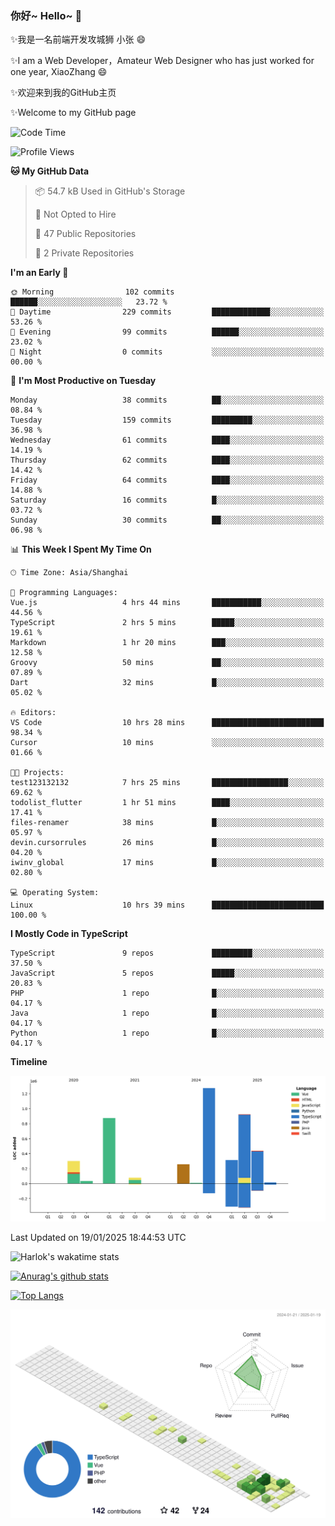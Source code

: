 ### 你好~ Hello~ 👋

✨我是一名前端开发攻城狮 小张 😄

✨I am a Web Developer，Amateur Web Designer who has just worked for one year, XiaoZhang 😄

✨欢迎来到我的GitHub主页

✨Welcome to my GitHub page
<!--
**7148505/7148505** is a ✨ _special_ ✨ repository because its `README.md` (this file) appears on your GitHub profile.

Here are some ideas to get you started:

- 🔭 I’m currently working on ...
- 🌱 I’m currently learning ...
- 👯 I’m looking to collaborate on ...
- 🤔 I’m looking for help with ...
- 💬 Ask me about ...
- 📫 How to reach me: ...
- 😄 Pronouns: ...
- ⚡ Fun fact: ...
-->

<!--START_SECTION:waka-->
![Code Time](http://img.shields.io/badge/Code%20Time-2%2C614%20hrs%2014%20mins-blue)

![Profile Views](http://img.shields.io/badge/Profile%20Views-3-blue)

**🐱 My GitHub Data** 

> 📦 54.7 kB Used in GitHub's Storage 
 > 
> 🚫 Not Opted to Hire
 > 
> 📜 47 Public Repositories 
 > 
> 🔑 2 Private Repositories 
 > 
**I'm an Early 🐤** 

```text
🌞 Morning                102 commits         ██████░░░░░░░░░░░░░░░░░░░   23.72 % 
🌆 Daytime                229 commits         █████████████░░░░░░░░░░░░   53.26 % 
🌃 Evening                99 commits          ██████░░░░░░░░░░░░░░░░░░░   23.02 % 
🌙 Night                  0 commits           ░░░░░░░░░░░░░░░░░░░░░░░░░   00.00 % 
```
📅 **I'm Most Productive on Tuesday** 

```text
Monday                   38 commits          ██░░░░░░░░░░░░░░░░░░░░░░░   08.84 % 
Tuesday                  159 commits         █████████░░░░░░░░░░░░░░░░   36.98 % 
Wednesday                61 commits          ████░░░░░░░░░░░░░░░░░░░░░   14.19 % 
Thursday                 62 commits          ████░░░░░░░░░░░░░░░░░░░░░   14.42 % 
Friday                   64 commits          ████░░░░░░░░░░░░░░░░░░░░░   14.88 % 
Saturday                 16 commits          █░░░░░░░░░░░░░░░░░░░░░░░░   03.72 % 
Sunday                   30 commits          ██░░░░░░░░░░░░░░░░░░░░░░░   06.98 % 
```


📊 **This Week I Spent My Time On** 

```text
🕑︎ Time Zone: Asia/Shanghai

💬 Programming Languages: 
Vue.js                   4 hrs 44 mins       ███████████░░░░░░░░░░░░░░   44.56 % 
TypeScript               2 hrs 5 mins        █████░░░░░░░░░░░░░░░░░░░░   19.61 % 
Markdown                 1 hr 20 mins        ███░░░░░░░░░░░░░░░░░░░░░░   12.58 % 
Groovy                   50 mins             ██░░░░░░░░░░░░░░░░░░░░░░░   07.89 % 
Dart                     32 mins             █░░░░░░░░░░░░░░░░░░░░░░░░   05.02 % 

🔥 Editors: 
VS Code                  10 hrs 28 mins      █████████████████████████   98.34 % 
Cursor                   10 mins             ░░░░░░░░░░░░░░░░░░░░░░░░░   01.66 % 

🐱‍💻 Projects: 
test123132132            7 hrs 25 mins       █████████████████░░░░░░░░   69.62 % 
todolist_flutter         1 hr 51 mins        ████░░░░░░░░░░░░░░░░░░░░░   17.41 % 
files-renamer            38 mins             █░░░░░░░░░░░░░░░░░░░░░░░░   05.97 % 
devin.cursorrules        26 mins             █░░░░░░░░░░░░░░░░░░░░░░░░   04.20 % 
iwinv_global             17 mins             █░░░░░░░░░░░░░░░░░░░░░░░░   02.80 % 

💻 Operating System: 
Linux                    10 hrs 39 mins      █████████████████████████   100.00 % 
```

**I Mostly Code in TypeScript** 

```text
TypeScript               9 repos             █████████░░░░░░░░░░░░░░░░   37.50 % 
JavaScript               5 repos             █████░░░░░░░░░░░░░░░░░░░░   20.83 % 
PHP                      1 repo              █░░░░░░░░░░░░░░░░░░░░░░░░   04.17 % 
Java                     1 repo              █░░░░░░░░░░░░░░░░░░░░░░░░   04.17 % 
Python                   1 repo              █░░░░░░░░░░░░░░░░░░░░░░░░   04.17 % 
```



**Timeline**

![Lines of Code chart](https://raw.githubusercontent.com/littleCareless/littleCareless/master/assets/bar_graph.png)


 Last Updated on 19/01/2025 18:44:53 UTC
<!--END_SECTION:waka-->
![Harlok's wakatime stats](https://github-readme-stats.vercel.app/api/wakatime?username=littleCareless)

[![Anurag's github stats](https://github-readme-stats.vercel.app/api?username=littleCareless)](https://github.com/anuraghazra/github-readme-stats)

[![Top Langs](https://github-readme-stats.vercel.app/api/top-langs/?username=littleCareless&layout=compact)](https://github.com/anuraghazra/github-readme-stats)

![](./profile-3d-contrib/profile-green-animate.svg)
